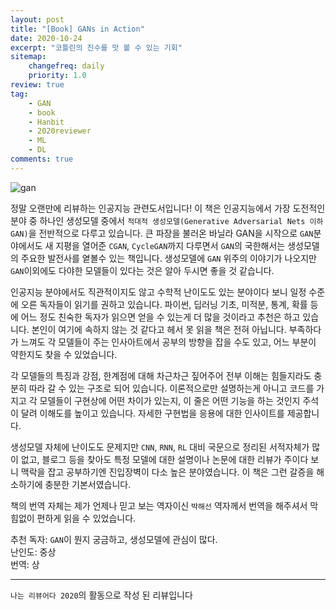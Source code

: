 ```yaml
---
layout: post
title: "[Book] GANs in Action"
date: 2020-10-24
excerpt: "코틀린의 진수를 맛 볼 수 있는 기회"
sitemap:
    changefreq: daily
    priority: 1.0
review: true
tag:
    - GAN
    - book
    - Hanbit
    - 2020reviewer
    - ML
    - DL
comments: true
---
```


![gan](https://sihan-son.github.io/public/book/hanbit/gansin.jpg)

정말 오랜만에 리뷰하는 인공지능 관련도서입니다! 이 책은 인공지능에서 가장 도전적인 분야 중 하나인 생성모델 중에서 `적대적 생성모델(Generative Adversarial Nets 이하 GAN)`을 전반적으로 다루고 있습니다. 큰 파장을 불러온 바닐라 GAN을 시작으로 `GAN`분야에서도 새 지평을 열어준 `CGAN`, `CycleGAN`까지 다루면서 `GAN`의 국한해서는 생성모델의 주요한 발전사를 옅볼수 있는 책입니다. 생성모델에 `GAN` 위주의 이야기가 나오지만 `GAN`이외에도 다야한 모델들이 있다는 것은 알아 두시면 좋을 것 같습니다.

인공지능 분야에서도 직관적이지도 않고 수학적 난이도도 있는 분야이다 보니 일정 수준에 오른 독자들이 읽기를 권하고 있습니다. 파이썬, 딥러닝 기초, 미적분, 통계, 확률 등에 어느 정도 친숙한 독자가 읽으면 얻을 수 있는게 더 많을 것이라고 추천은 하고 있습니다. 본인이 여기에 속하지 않는 것 같다고 헤서 못 읽을 책은 전혀 아닙니다. 부족하다가 느껴도 각 모델들이 주는 인사아트에서 공부의 방향을 잡을 수도 있고, 어느 부분이 약한지도 찾을 수 있었습니다.

각 모델들의 특징과 강점, 한계점에 대해 차근차근 짚어주어 전부 이해는 힘들지라도 충분히 따라 갈 수 있는 구조로 되어 있습니다. 이론적으로만 설명하는게 아니고 코드를 가지고 각 모델들이 구현상에 어떤 차이가 있는지, 이 줄은 어떤 기능을 하는 것인지 주석이 달려 이해도를 높이고 있습니다. 자세한 구현법을 응용에 대한 인사이트를 제공합니다. 

생성모델 자체에 난이도도 문제지만 `CNN`, `RNN`, `RL` 대비 국문으로 정리된 서적자체가 많이 없고, 블로그 등을 찾아도 특정 모델에 대한 설명이나 논문에 대한 리뷰가 주이다 보니 맥락을 잡고 공부하기엔 진입장벽이 다소 높은 분야였습니다. 이 책은 그런 갈증을 해소하기에 충분한 기본서였습니다. 

책의 번역 자체는 제가 언제나 믿고 보는 역자이신 `박해선` 역자께서 번역을 해주셔서 막힘없이 편하게 읽을 수 있었습니다. 


추천 독자: `GAN`이 뭔지 궁금하고, 생성모델에 관심이 많다.  
난인도: 중상  
번역: 상  


---

`나는 리뷰어다 2020`의 활동으로 작성 된 리뷰입니다

